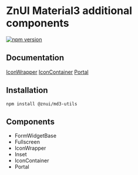 # ZnUI Material3 additional components
[![npm version](https://badge.fury.io/js/@znui%2Fmd3-utils.svg)](https://badge.fury.io/js/@znui%2Fmd3-utils)

## Documentation
[IconWrapper](https://ui.zation.ru/#/components/IconWrapper)
[IconContainer](https://ui.zation.ru/#/components/IconContainer)
[Portal](https://ui.zation.ru/#/components/Portal)

## Installation

```
npm install @znui/md3-utils
```

## Components
- FormWidgetBase
- Fullscreen
- IconWrapper
- Inset
- IconContainer
- Portal